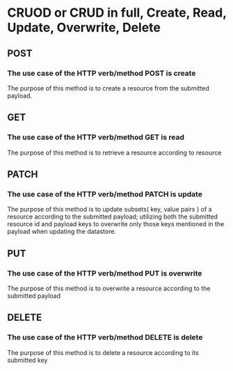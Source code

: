 # CRUOD or CRUD in full, Create, Read, Update, Overwrite, Delete

## POST
### The use case of the HTTP verb/method POST is create

The purpose of this method is to create a resource from the submitted payload.

## GET
### The use case of the HTTP verb/method GET is read

The purpose of this method is to retrieve a resource according to resource

## PATCH
### The use case of the HTTP verb/method PATCH is update

The purpose of this method is to update subsets( key, value pairs ) of a resource according to the submitted payload; utilizing both the submitted resource id and payload keys to overwrite only those keys mentioned in the payload when updating the datastore.

## PUT
### The use case of the HTTP verb/method PUT is overwrite

The purpose of this method is to overwrite a resource according to the submitted payload

## DELETE
### The use case of the HTTP verb/method DELETE is delete

The purpose of this method is to delete a resource according to its submitted key
